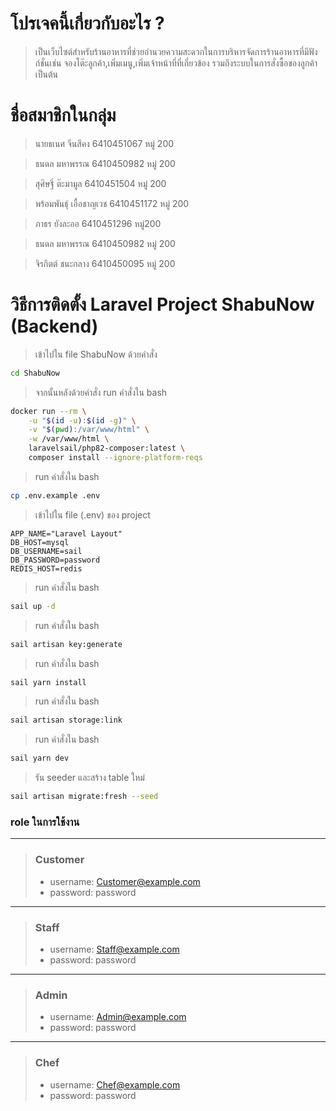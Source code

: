 # โปรเจคนี้เกี่ยวกับอะไร ?
>เป็นเว็บไซต์สำหรับร้านอาหารที่ช่วยอำนวยความสะดวกในการบริหารจัดการร้านอาหารที่มีฟังก์ชั่นเช่น จองโต๊ะลูกค้า,เพิ่มเมนู,เพิ่มเจ้าหน้าที่ที่เกี่ยวข้อง รวมถึงระบบในการสั่งซื้อของลูกค้า เป็นต้น
# ชื่อสมาชิกในกลุ่ม



> นายธเนศ จีนสีคง 6410451067 หมู่ 200

> ธนดล มหาพรรณ 6410450982 หมู่ 200

> สุศิษฐิ์ ต๊ะมามูล 6410451504 หมู่ 200

> พร้อมพันธุ์ เอื้อชาญเวช 6410451172 หมู่ 200

> ภาธร ยังละออ 6410451296 หมู่200

> ธนดล มหาพรรณ 6410450982 หมู่ 200

> จิรกิตต์ ชนะกลาง 6410450095 หมู่ 200


# วิธีการติดตั้ง Laravel Project **ShabuNow** (Backend)

>เข้าไปใน file ShabuNow ด้วยคำสั่ง
```bash
cd ShabuNow
```
>จากนั้นหลังด้วยคำสั่ง run คำสั่งใน bash

```bash
docker run --rm \
    -u "$(id -u):$(id -g)" \
    -v "$(pwd):/var/www/html" \
    -w /var/www/html \
    laravelsail/php82-composer:latest \
    composer install --ignore-platform-reqs
```

> run คำสั่งใน bash

```bash
cp .env.example .env
```

> เข้าไปใน file (.env) ของ project

```
APP_NAME="Laravel Layout"
DB_HOST=mysql
DB_USERNAME=sail
DB_PASSWORD=password
REDIS_HOST=redis
```

> run คำสั่งใน bash

```bash
sail up -d
```

> run คำสั่งใน bash

```bash
sail artisan key:generate
```

> run คำสั่งใน bash

```bash
sail yarn install
```

> run คำสั่งใน bash

```bash
sail artisan storage:link
```

> run คำสั่งใน bash

```bash
sail yarn dev
```

> รัน seeder และสร้าง table ใหม่

```bash
sail artisan migrate:fresh --seed
```

### role ในการใช้งาน

---

> ### Customer 
>
> -   username: Customer@example.com
> -   password: password

---

> ### Staff
>
> -   username: Staff@example.com
> -   password: password

---
> ### Admin
>
> -   username: Admin@example.com
> -   password: password
---

> ### Chef
>
> -   username: Chef@example.com
> -   password: password
